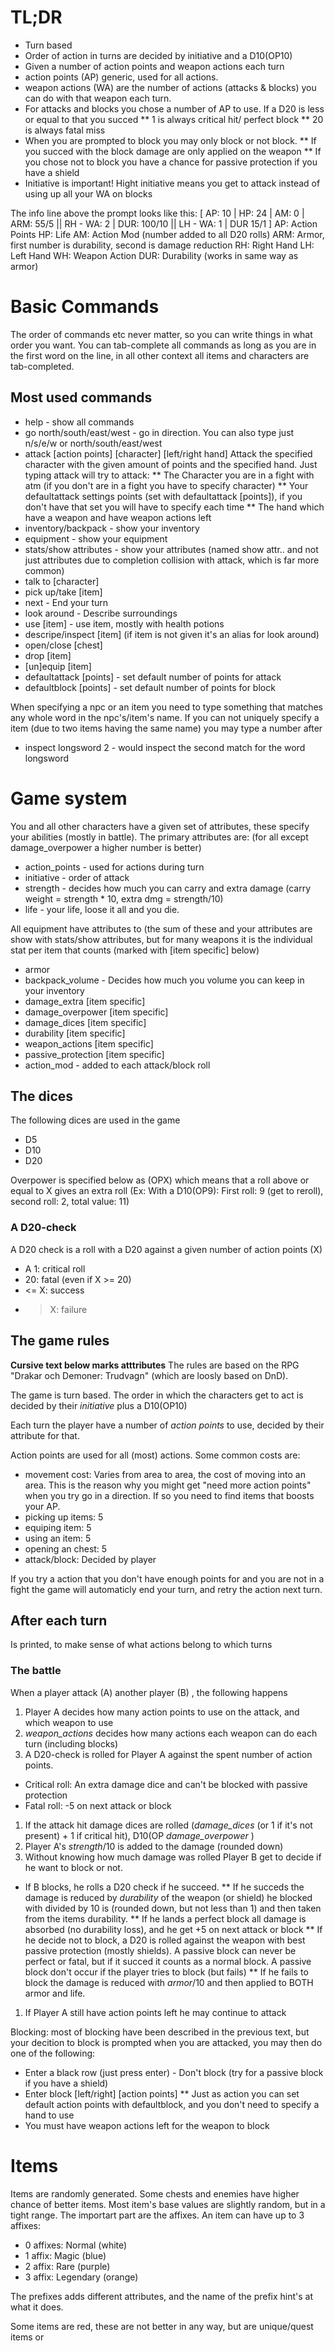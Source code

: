 TL;DR
===========
* Turn based
* Order of action in turns are decided by initiative and a D10(OP10)
* Given a number of action points and weapon actions each turn
* action points (AP) generic, used for all actions.
* weapon actions (WA) are the number of actions (attacks & blocks) you can do with that weapon each turn.
* For attacks and blocks you chose a number of AP to use. If a D20 is less or equal to that you succed
** 1 is always critical hit/ perfect block
** 20 is always fatal miss
* When you are prompted to block you may only block or not block.
** If you succed with the block damage are only applied on the weapon
** If you chose not to block you have a chance for passive protection if you have a shield
* Initiative is important! Hight initiative means you get to attack instead of using up all your WA on blocks

The info line above the prompt looks like this:
[ AP: 10 | HP: 24 | AM: 0 | ARM: 55/5 || RH - WA: 2 | DUR: 100/10 || LH - WA: 1 | DUR 15/1 ]
AP: Action Points
HP: Life
AM: Action Mod (number added to all D20 rolls)
ARM: Armor, first number is durability, second is damage reduction
RH: Right Hand
LH: Left Hand
WH: Weapon Action
DUR: Durability (works in same way as armor)

Basic Commands
=============
The order of commands etc never matter, so you can write things in what order you want.
You can tab-complete all commands as long as you are in the first word on the line, in all other context
all items and characters are tab-completed.

## Most used commands
* help - show all commands
* go north/south/east/west - go in direction.
	You can also type just n/s/e/w or north/south/east/west
* attack [action points] [character] [left/right hand]
	Attack the specified character with the given amount of points and the specified hand.
	Just typing attack will try to attack:
** The Character you are in a fight with atm (if you don't are in a fight you have to specify character)
** Your defaultattack settings points (set with defaultattack [points]), if you don't have that set you will have to specify each time
** The hand which have a weapon and have weapon actions left
* inventory/backpack - show your inventory
* equipment - show your equipment
* stats/show attributes - show your attributes (named show attr.. and not just attributes due to completion collision with attack, which is far more common)
* talk to [character]
* pick up/take [item]
* next - End your turn
* look around - Describe surroundings
* use [item] - use item, mostly with health potions
* descripe/inspect [item] (if item is not given it's an alias for look around)
* open/close [chest]
* drop [item]
* [un]equip [item]
* defaultattack [points] - set default number of points for attack
* defaultblock [points] - set default number of points for block

When specifying a npc or an item you need to type something that matches any whole word in the npc's/item's name.
If you can not uniquely specify a item (due to two items having the same name) you may type a number after
* inspect longsword 2 - would inspect the second match for the word longsword

Game system
==========
You and all other characters have a given set of attributes, these specify your abilities (mostly in battle).
The primary attributes are: (for all except damage_overpower a higher number is better)

* action_points - used for actions during turn
* initiative - order of attack
* strength - decides how much you can carry and extra damage (carry weight = strength * 10, extra dmg = strength/10)
* life - your life, loose it all and you die.

All equipment have attributes to (the sum of these and your attributes are show with stats/show attributes, but
for many weapons it is the individual stat per item that counts (marked with [item specific] below)

* armor
* backpack_volume - Decides how much you volume you can keep in your inventory
* damage_extra [item specific]
* damage_overpower [item specific]
* damage_dices [item specific]
* durability [item specific]
* weapon_actions [item specific]
* passive_protection [item specific]
* action_mod - added to each attack/block roll

## The dices
The following dices are used in the game
* D5
* D10
* D20

Overpower is specified below as (OPX) which means that a roll above or equal to X gives an extra roll
(Ex: With a D10(OP9): First roll: 9 (get to reroll), second roll: 2, total value: 11)

### A D20-check
A D20 check is a roll with a D20 against a given number of action points (X)
* A 1: critical roll
* 20: fatal (even if X >= 20)
* <= X: success
* > X: failure

## The game rules
__Cursive text below marks atttributes__
The rules are based on the RPG "Drakar och Demoner: Trudvagn" (which are loosly based on DnD).

The game is turn based. The order in which the characters get to act is decided by their _initiative_ plus a D10(OP10)

Each turn the player have a number of _action points_ to use, decided by their attribute for that.

Action points are used for all (most) actions. Some common costs are:
* movement cost: Varies from area to area, the cost of moving into an area. This is the reason why you might get "need more action points" when you try go in a direction. If so you need to find items that boosts your AP.
* picking up items: 5
* equiping item: 5
* using an item: 5
* opening an chest: 5
* attack/block: Decided by player

If you try a action that you don't have enough points for and you are not in a fight the game will automaticly end your turn,
and retry the action next turn.

After each turn
--
Is printed, to make sense of what actions belong to which turns

### The battle
When a player attack (A) another player (B) , the following happens

1. Player A decides how many action points to use on the attack, and which weapon to use
1. _weapon_actions_ decides how many actions each weapon can do each turn (including blocks)
1. A D20-check is rolled for Player A against the spent number of action points.
* Critical roll: An extra damage dice and can't be blocked with passive protection
* Fatal roll: -5 on next attack or block
1. If the attack hit damage dices are rolled (_damage_dices_ (or 1 if it's not present)  + 1 if critical hit), D10(OP _damage_overpower_ )
1. Player A's _strength_/10 is added to the damage (rounded down)
1. Without knowing how much damage was rolled Player B get to decide if he want to block or not.
* If B blocks, he rolls a D20 check if he succeed.
** If he succeds the damage is reduced by  _durability_ of the weapon (or shield) he blocked with divided by 10 is (rounded down, but not less than 1)
	and then taken from the items durability.
** If he lands a perfect block all damage is absorbed (no durability loss), and he get +5 on next attack or block
** If he decide not to block, a D20 is rolled against the weapon with best passive protection (mostly shields).
	A passive block can never be perfect or fatal, but if it succed it counts as a normal block.
	A passive block don't occur if the player tries to block (but fails)
** If he fails to block the damage is reduced with _armor_/10 and then applied to BOTH armor and life.
1. If Player A still have action points left he may continue to attack

Blocking: most of blocking have been described in the previous text, but your decition to block is prompted when you are attacked,
you may then do one of the following:
* Enter a black row (just press enter) - Don't block (try for a passive block if you have a shield)
* Enter block [left/right] [action points]
** Just as action you can set default action points with defaultblock, and you don't need to specify a hand to use
* You must have weapon actions left for the weapon to block


Items
=======

Items are randomly generated. Some chests and enemies have higher chance of better items.
Most item's base values are slightly random, but in a tight range. The importart part are the affixes.
An item can have up to 3 affixes:
* 0 affixes: Normal (white)
* 1 affix: Magic (blue)
* 2 affix: Rare (purple)
* 3 affix: Legendary (orange)

The prefixes adds different attributes, and the name of the prefix hint's at what it does.

Some items are red, these are not better in any way, but are unique/quest items or
